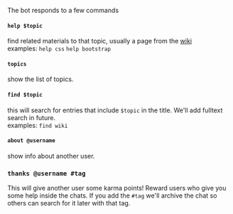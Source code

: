 The bot responds to a few commands

#### **`help $topic`**  
find related materials to that topic, usually a page from the [wiki](https://github.com/bothelpers/kbase/wiki/)  
examples: `help css` `help bootstrap`

#### `topics`
show the list of topics.

#### `find $topic` 
this will search for entries that include `$topic` in the title. We'll add fulltext search in future.  
examples: `find wiki`

#### `about @username`
show info about another user.

### `thanks @username #tag`
This will give another user some karma points! Reward users who give you some help inside the chats.
If you add the `#tag` we'll archive the chat so others can search for it later with that tag.
